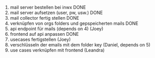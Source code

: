 1. mail server bestellen bei inwx DONE
2. mail server aufsetzen (user, pw, usw.) DONE
3. mail collector fertig stellen DONE
4. verknüpfen von orgs folders und gepspeicherten mails DONE
5. api endpoint für mails (depends on 4) (Joey)
6. frontend auf api anpassen DONE
7. usecases fertigstellen (Joey)
8. verschlüsseln der emails mit dem folder key (Daniel, depends on 5)
9. use cases verknüpfen mit frontend (Leandra)
